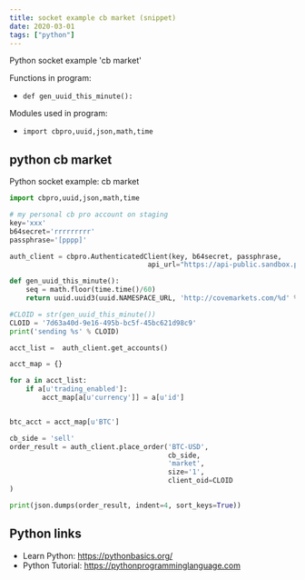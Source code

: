 ```yaml
---
title: socket example cb market (snippet)
date: 2020-03-01
tags: ["python"]
---
```

Python socket example 'cb market'

Functions in program: 
* `def gen_uuid_this_minute():`

Modules used in program: 
* `import cbpro,uuid,json,math,time`

## python cb market

Python socket example: cb market

```python
import cbpro,uuid,json,math,time

# my personal cb pro account on staging
key='xxx'
b64secret='rrrrrrrrr'
passphrase='[pppp]'

auth_client = cbpro.AuthenticatedClient(key, b64secret, passphrase,
                                  api_url="https://api-public.sandbox.pro.coinbase.com")

def gen_uuid_this_minute():
    seq = math.floor(time.time()/60)
    return uuid.uuid3(uuid.NAMESPACE_URL, 'http://covemarkets.com/%d' % seq)

#CLOID = str(gen_uuid_this_minute())
CLOID = '7d63a40d-9e16-495b-bc5f-45bc621d98c9'
print('sending %s' % CLOID)

acct_list =  auth_client.get_accounts()

acct_map = {}

for a in acct_list:
    if a[u'trading_enabled']:
        acct_map[a[u'currency']] = a[u'id']


btc_acct = acct_map[u'BTC']

cb_side = 'sell'
order_result = auth_client.place_order('BTC-USD',
                                       cb_side,
                                       'market',
                                       size='1', 
                                       client_oid=CLOID
)

print(json.dumps(order_result, indent=4, sort_keys=True))


```

## Python links

- Learn Python: https://pythonbasics.org/
- Python Tutorial: https://pythonprogramminglanguage.com
